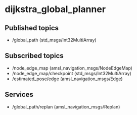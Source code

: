 # dijkstra_global_planner

## Published topics
- /global_path (std_msgs/Int32MultiArray)

## Subscribed topics
- /node_edge_map (amsl_navigation_msgs/NodeEdgeMap)
- /node_edge_map/checkpoint (std_msgs/Int32MultiArray)
- /estimated_pose/edge (amsl_navigation_msgs/Edge)

## Services
- /global_path/replan (amsl_navigation_msgs/Replan)
